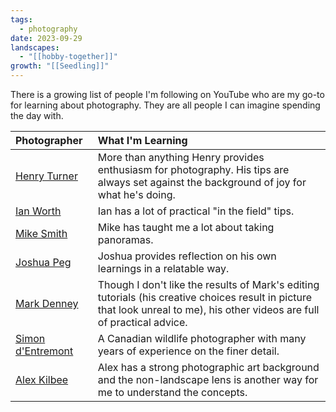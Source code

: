 ```yaml
---
tags:
  - photography
date: 2023-09-29
landscapes:
  - "[[hobby-together]]"
growth: "[[Seedling]]"
---
```

There is a growing list of people I'm following on YouTube who are my go-to for learning about photography. They are all people I can imagine spending the day with.

| Photographer                                                   | What I'm Learning                                                                                                                                                           |
|:---------------------------------------------------------------|:----------------------------------------------------------------------------------------------------------------------------------------------------------------------------|
| [Henry Turner](https://www.youtube.com/@HenryTurnerphoto)      | More than anything Henry provides enthusiasm for photography. His tips are always set against the background of joy for what he's doing.                                    |
| [Ian Worth](https://www.youtube.com/@ian_worth)                | Ian has a lot of practical "in the field" tips.                                                                                                                             |
| [Mike Smith](https://www.youtube.com/@mikesphotography)        | Mike has taught me a lot about taking panoramas.                                                                                                                            |
| [Joshua Peg](https://www.youtube.com/@TheJoshuaPeg)            | Joshua provides reflection on his own learnings in a relatable way.                                                                                                         |
| [Mark Denney](https://www.youtube.com/@MarkDenneyPhoto)        | Though I don't like the results of Mark's editing tutorials (his creative choices result in picture that look unreal to me), his other videos are full of practical advice. |
| [Simon d'Entremont](https://www.youtube.com/@simon_dentremont) | A Canadian wildlife photographer with many years of experience on the finer detail.                                                                                         |
| [Alex Kilbee](https://www.youtube.com/@ThePhotographicEye)     | Alex has a strong photographic art background and the non-landscape lens is another way for me to understand the concepts.                                                  |  